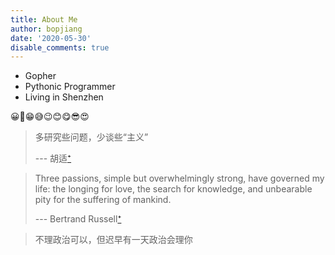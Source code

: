 ```yaml
---
title: About Me
author: bopjiang
date: '2020-05-30'
disable_comments: true
---
```


* Gopher
* Pythonic Programmer
* Living in Shenzhen

😀🤑😁😅😉😊😋😎😍

> 多研究些问题，少谈些“主义”
>
> --- 胡适[⁺](https://zh.m.wikisource.org/zh-hans/%E5%A4%9A%E7%A0%94%E7%A9%B6%E4%BA%9B%E9%97%AE%E9%A2%98%EF%BC%8C%E5%B0%91%E8%B0%88%E4%BA%9B%E2%80%9C%E4%B8%BB%E4%B9%89%E2%80%9D)


> Three passions, simple but overwhelmingly strong, have governed my life: the longing
> for love, the search for knowledge, and unbearable pity for the suffering of mankind.
>
> --- Bertrand Russell[⁺](http://www.quotationspage.com/quote/3504.html)


> 不理政治可以，但迟早有一天政治会理你
